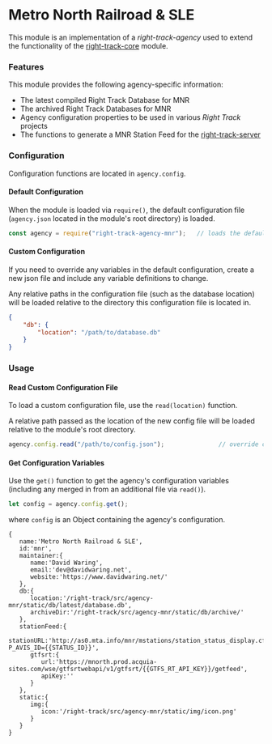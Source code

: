 Metro North Railroad & SLE
==========================

This module is an implementation of a _right-track-agency_ used to 
extend the functionality of the [right-track-core](https://github.com/right-track/right-track-core) 
module.

### Features

This module provides the following agency-specific information:

* The latest compiled Right Track Database for MNR
* The archived Right Track Databases for MNR
* Agency configuration properties to be used in various _Right Track_ projects
* The functions to generate a MNR Station Feed for the 
[right-track-server](https://github.com/right-track/right-track-server) 

### Configuration

Configuration functions are located in `agency.config`. 

#### Default Configuration

When the module is loaded via `require()`, the default configuration file (`agency.json` 
located in the module's root directory) is loaded.

```javascript
const agency = require("right-track-agency-mnr");   // loads the default configuration  
``` 

#### Custom Configuration

If you need to override any variables in the default configuration, create a new 
json file and include any variable definitions to change.

Any relative paths in the configuration file (such as the database location) will 
be loaded relative to the directory this configuration file is located in.

```json
{
    "db": {
        "location": "/path/to/database.db"    
    }
}
```

### Usage

#### Read Custom Configuration File

To load a custom configuration file, use the `read(location)` function.

A relative path passed as the location of the new config file will be loaded 
relative to the module's root directory.

```javascript
agency.config.read("/path/to/config.json");               // override config variables
```


#### Get Configuration Variables

Use the `get()` function to get the agency's configuration variables (including 
any merged in from an additional file via `read()`).

```javascript
let config = agency.config.get();
```

where `config` is an Object containing the agency's configuration.

```
{
   name:'Metro North Railroad & SLE',
   id:'mnr',
   maintainer:{
      name:'David Waring',
      email:'dev@davidwaring.net',
      website:'https://www.davidwaring.net/'
   },
   db:{
      location:'/right-track/src/agency-mnr/static/db/latest/database.db',
      archiveDir:'/right-track/src/agency-mnr/static/db/archive/'
   },
   stationFeed:{
      stationURL:'http://as0.mta.info/mnr/mstations/station_status_display.cfm?P_AVIS_ID={{STATUS_ID}}',
      gtfsrt:{
         url:'https://mnorth.prod.acquia-sites.com/wse/gtfsrtwebapi/v1/gtfsrt/{{GTFS_RT_API_KEY}}/getfeed',
         apiKey:''
      }
   },
   static:{
      img:{
         icon:'/right-track/src/agency-mnr/static/img/icon.png'
      }
   }
}
```